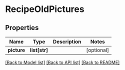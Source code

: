 # RecipeOldPictures

## Properties
Name | Type | Description | Notes
------------ | ------------- | ------------- | -------------
**picture** | **list[str]** |  | [optional] 

[[Back to Model list]](../README.md#documentation-for-models) [[Back to API list]](../README.md#documentation-for-api-endpoints) [[Back to README]](../README.md)


